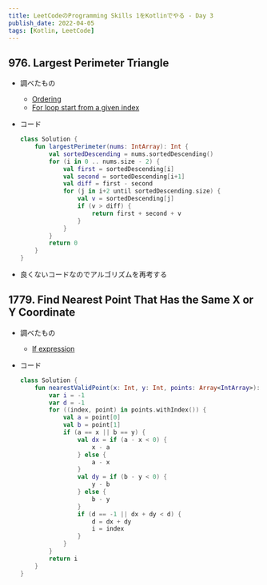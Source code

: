 ```yaml
---
title: LeetCodeのProgramming Skills 1をKotlinでやる - Day 3
publish_date: 2022-04-05
tags: [Kotlin, LeetCode]
---
```


## 976. Largest Perimeter Triangle

- 調べたもの
  - [Ordering](https://kotlinlang.org/docs/collection-ordering.html#natural-order)
  - [For loop start from a given index](https://stackoverflow.com/questions/59346997/kotlin-for-loop-start-from-a-given-index)

- コード

  ```kotlin
  class Solution {
      fun largestPerimeter(nums: IntArray): Int {
          val sortedDescending = nums.sortedDescending()
          for (i in 0 .. nums.size - 2) {
              val first = sortedDescending[i]
              val second = sortedDescending[i+1]
              val diff = first - second
              for (j in i+2 until sortedDescending.size) {
                  val v = sortedDescending[j]
                  if (v > diff) {
                      return first + second + v
                  }
              }
          }
          return 0
      }
  }
  ```

- 良くないコードなのでアルゴリズムを再考する

## 1779. Find Nearest Point That Has the Same X or Y Coordinate

- 調べたもの
  - [If expression](https://kotlinlang.org/docs/control-flow.html#if-expression)

- コード

  ```kotlin
  class Solution {
      fun nearestValidPoint(x: Int, y: Int, points: Array<IntArray>): Int {
          var i = -1
          var d = -1
          for ((index, point) in points.withIndex()) {
              val a = point[0]
              val b = point[1]
              if (a == x || b == y) {
                  val dx = if (a - x < 0) {
                      x - a
                  } else { 
                      a - x
                  }
                  val dy = if (b - y < 0) {
                      y - b
                  } else {
                      b - y
                  }
                  if (d == -1 || dx + dy < d) {
                      d = dx + dy
                      i = index
                  }
              }
          }
          return i
      }
  }
  ```
